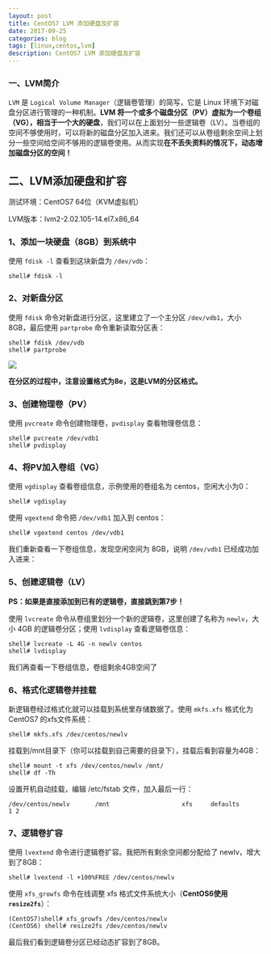 ```yaml
---
layout: post
title: CentOS7 LVM 添加硬盘及扩容
date: 2017-09-25
categories: blog
tags: [linux,centos,lvm]
description: CentOS7 LVM 添加硬盘及扩容
---
```


### 一、LVM简介

`LVM` 是 `Logical Volume Manager`（逻辑卷管理）的简写，它是 Linux 环境下对磁盘分区进行管理的一种机制。**LVM 将一个或多个磁盘分区（PV）虚拟为一个卷组（VG），相当于一个大的硬盘**，我们可以在上面划分一些逻辑卷（LV）。当卷组的空间不够使用时，可以将新的磁盘分区加入进来。我们还可以从卷组剩余空间上划分一些空间给空间不够用的逻辑卷使用。从而实现**在不丢失资料的情况下，动态增加磁盘分区的空间！**

## 二、LVM添加硬盘和扩容

测试环境：CentOS7 64位（KVM虚拟机）

LVM版本：lvm2-2.02.105-14.el7.x86_64

### 1、添加一块硬盘（8GB）到系统中

使用 `fdisk -l` 查看到这块新盘为 `/dev/vdb`：

	shell# fdisk -l

### 2、对新盘分区

使用 `fdisk` 命令对新盘进行分区，这里建立了一个主分区 `/dev/vdb1`，大小8GB，最后使用 `partprobe` 命令重新读取分区表：

	shell# fdisk /dev/vdb
	shell# partprobe

![](https://azraelgreen.github.io/img/20170925_01.jpg)

**在分区的过程中，注意设置格式为8e，这是LVM的分区格式。**

### 3、创建物理卷（PV）

使用 `pvcreate` 命令创建物理卷，`pvdisplay` 查看物理卷信息：

	shell# pvcreate /dev/vdb1
	shell# pvdisplay

### 4、将PV加入卷组（VG）

使用 `vgdisplay` 查看卷组信息，示例使用的卷组名为 centos，空闲大小为0：

	shell# vgdisplay

使用 `vgextend` 命令把 `/dev/vdb1` 加入到 centos：

	shell# vgextend centos /dev/vdb1

我们重新查看一下卷组信息，发现空闲空间为 8GB，说明 `/dev/vdb1` 已经成功加入进来：

### 5、创建逻辑卷（LV）

**PS：如果是直接添加到已有的逻辑卷，直接跳到第7步！**

使用 `lvcreate` 命令从卷组里划分一个新的逻辑卷，这里创建了名称为 `newlv`，大小 4GB 的逻辑卷分区；使用 `lvdisplay` 查看逻辑卷信息：

	shell# lvcreate -L 4G -n newlv centos
	shell# lvdisplay

我们再查看一下卷组信息，卷组剩余4GB空间了

### 6、格式化逻辑卷并挂载

新逻辑卷经过格式化就可以挂载到系统里存储数据了。使用 `mkfs.xfs` 格式化为 CentOS7 的xfs文件系统：

	shell# mkfs.xfs /dev/centos/newlv

挂载到/mnt目录下（你可以挂载到自己需要的目录下），挂载后看到容量为4GB：

	shell# mount -t xfs /dev/centos/newlv /mnt/
	shell# df -Th

设置开机自动挂载，编辑 /etc/fstab 文件，加入最后一行：

	/dev/centos/newlv       /mnt                    xfs     defaults        1 2

### 7、逻辑卷扩容

使用 `lvextend` 命令进行逻辑卷扩容。我把所有剩余空间都分配给了 newlv，增大到了8GB：

	shell# lvextend -l +100%FREE /dev/centos/newlv

使用 `xfs_growfs` 命令在线调整 xfs 格式文件系统大小（**CentOS6使用 `resize2fs`**）：

	(CentOS7)shell# xfs_growfs /dev/centos/newlv
	(CentOS6) shell# resize2fs /dev/centos/newlv

最后我们看到逻辑卷分区已经动态扩容到了8GB。
